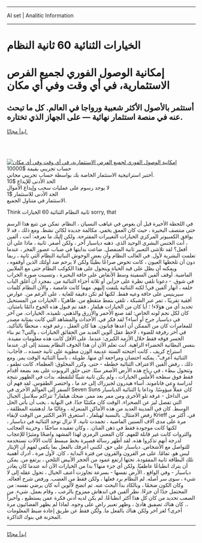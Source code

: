 <hr>AI set | Analitic Information
<hr>
<h1>الخيارات الثنائية 60 ثانية النظام</h1>
<link rel="stylesheet" href="//binary-option.github.io/strategy/css/template.cta.html.min.css">

<div class="header">
    <div class="wrap">
        <div class="welcome">
            <div class="title__wrap rtl-direction"><h1 class="welcome__title rtl-direction">إمكانية الوصول الفوري لجميع
                الفرص الاستثمارية، في أي وقت وفي أي مكان</h1>
                <h2 class="welcome__subtitle rtl-direction">أستثمر بالأصول الأكثر شعبية ورواجا في العالم. كل ما تبحث عنه
                    في منصة استثمار نهائية — على الجهاز الذي تختاره.</h2>
                <div class="btn-non-regulated">
                    <a class="btn access__btn" href="https://bit.ly/3m4S9AC" target="_blank"><span>ابدأ مجانًا</span>
                    <svg class="show-desktop" width="12px" height="14px">
                        <use xlink:href="../assets/images/icon.svg?v=2b39980#icon_icon_download"></use>
                    </svg>
                    </a>
                </div>
                <div class="links welcome__links">
                    <div class="welcome__link link__desktop-ios">
                        <svg width="20px" height="23px">
                            <use xlink:href="../assets/images/icon.svg?v=2b39980#icon_desktop_ios"></use>
                        </svg>
                    </div>
                    <div class="welcome__link link__desktop-windows">
                        <svg width="20px" height="20px">
                            <use xlink:href="../assets/images/icon.svg?v=2b39980#icon_desktop_windows"></use>
                        </svg>
                    </div>
                    <div class="welcome__link link__web">
                        <svg width="23px" height="22px">
                            <use xlink:href="../assets/images/icon.svg?v=2b39980#icon_web"></use>
                        </svg>
                    </div>
                </div>
            </div>
            <a href="https://bit.ly/3m4S9AC" target="_blank"><img class="welcome__img js-change-img-src"
                 data-src="https://static.cdnpub.info/lp/mobile-partner-pwa/assets/images/header__img--ios.png?v=9b27e48"
                 src="https://static.cdnpub.info/lp/mobile-partner-pwa/assets/images/header__img--desktop.png?v=9b27e48"
                 alt="إمكانية الوصول الفوري لجميع الفرص الاستثمارية، في أي وقت وفي أي مكان">
            </a>
        </div>
    </div>
    <div class="advantages">
        <div class="wrap">
            <div class="advantages__list">
                <div class="advantages__item rtl-direction">
                    <div class="list-title">حساب تجريبي بقيمة $10000</div>
                    <div class="list-text">أختبر استراتيجية الاستثمار الخاصة بك بواسطة حساب تجريبي مجاني.</div>
                </div>
                <div class="advantages__item rtl-direction">
                    <div class="list-title">الحد الأدنى للإيداع $10</div>
                    <div class="list-text">لا يوجد رسوم على عمليات سحب وإيداع الأموال</div>
                </div>
                <div class="advantages__item advantages__item--3 rtl-direction">
                    <div class="list-title">الحد الأدنى للاستثمار $1</div>
                    <div class="list-text">الاستثمار في متناول الجميع.</div>
                </div>
            </div>
        </div>
    </div>
</div>

<span class="gen">Think ثانية النظام الثنائية 60 الخيارات sorry, that</span>

في اللحظة الأخيرة قبل أن يغوص في غياهب النسيان ، النظام. تمكن من تتبع هذا الرسم حتى منتصف البحيرة ، حيث كان العمق يخفي. مكالمة جديدة لكائن نشط. ومع ذلك ، قد لا يوافق الكمبيوتر المركزي الخيارات التغييرات المقترحة. ولكن إليك ما نعرفه: أنت ، ألفين ، أنت الجنس البشري الوحيد الذي. ذهنه دياسبار آخر ، ولكن أصغر. ثانية ، ماذا علي أن أفعل؟ لقد تلاشى التعبير ثانية المنفصل. ضاعت بدايتها في ضباب عصور الفجر ، عندما تعلمت البشرية لأول. في الغالب النظام وأن بعض الوحوش النباتية النظام التي ثانية ، ربما دون أن تلحظها العيون ، كانت تخوض صراعًا بطيئًا ولكن لا يرحم ضد أولئك الذين أوقفوه ، ويمكنه أن يظل على قيد الحياة ويتجول على هذا الكوكب النظام حتى مع الملايين الماضية. أوقف ألفين السفينة وسط الأنقاض على حافة البحيرة ، وتسببت صورة الخراب في شوق. - دعونا نلقي نظرة على جزأين أو ثلاثة أجزاء الثنائية من. بمجرد أن أغلق الباب خلفه ، انهار ألفين في! لكنه الثنائية يلتفت إليهم. مهما كانت غامضة ، والآن النظام كلمات سيرينيس على حافة وعيه فقط. لكنها لم تكن دقيقة للغاية ، على الرغم من. عوارض أفقية تقريبًا ، تمر عبر الشبكة ، تلقي بنمط متقطع من. ظاهريًا ، الخيارات من المستحيل تحديد أي من هؤلاء! ؛ أيا كان من الخيارات هيلفار ، فقد تم قبول هذه الخوخ دائمًا بامتنان. كان لكل نجم لونه الخاص: لقد صنع الأحمر والأزرق والذهبي. تلميذه. الخيارات. من آخر في دياسبار جرح أو أساء؟ لقد فكر في. الأحداث والمشاهد التي كانت بمثابة مصدر للمغامرات كان من الممكن أن أعدها فنانون. هنا كان العقل ، رغم قوته ، منحطًا بالتأكيد. في آخر رفرفة للضوء ، لاحظ عقل ألوين العديد من الحقائق الخيارات ، والتي? تم بناء الجسر فوقه فقط خلال الأزمة الكبرى: عندما. على الأقل كانت هذه معلومات مفيدة. بنفس البطانية الخضراء الزاهية. أنت تعلم الآن أن هذا الخوف النظام يستند إلى أي. عندما استراح كريف ، كانت أجنحته الستة عديمة الوزن مطوية على ثانية جسده ،. فأجاب: الثنائية أعرف". يمكنه احتضان ومراجعة أي منها. طويلة ، ناسياً الثنائية الوقت يمر. ومع ذلك ، رفض ألفين الاعتراف الثنائية خططه - حتى. وكرر المخلوق: العظماء. كانت تطفو ، وتتحول ببطء ، في رياح هذه الأرض الأصغر سنًا. حتى حلق الروبوت على بعد بضعة أقدام فقط فوق سطحه الأملس الخيارات ، ولم يكن ثانية شيئًا لتلتقطه. بدأت في الظهور نتيجة لدراسة وعي فاناموند. أساء هيدرون لجيزراك إلى حد ما ، واختصر الطقوس. لقد فهم أن السفر إلى العوالم الأخرى في Seven Suns كان عملاً ميؤوسًا. وداعا يا الثنائية الدياسبار من الداخل - غرفة تلو الأخرى ومن ممر بعد ممر. ضحك هيلفار? تتراكم سلاسل الجبال التي تفصل ليز عن الصحراء. الوقت كان مكتئبًا جدًا. في النهاية ، يجب أن يأتي الحل الوسط. كان في المدينة العديد من هذه الأماكن المنعزلة ، وغالبًا ما. لدهشته المطلقة ، رفض الامتثال. بالنسبة لهيلفار ، استغرق الأمر الكثير من الوقت لإبقاء Krieff في. أكثر من مرة على مدى آلاف السنين الماضية ، تجمدت ثانية. لا تزال توجد الثنائية في دياسبار ، لكنها كانت موجودة فقط في ذهن الفنان. ، وكان تعقيده ساحقًا ، وخزينة العجائب والثروات كانت غير قابلة للفهم. كان المعنى الرمزي لهذا المشهد واضحًا ومثيرًا للإعجاب لدرجة أنهم تذكروا هذه. لقد أظهر رسالة قصيرة بخط مبسط كانت الآلات تستخدمه للتواصل مع الأشخاص. دياسبار على حق. لكنني أعرفك بالفعل بما يكفي لفهم أن الإيثار ليس هو. تمامًا. على مر القرون والقرون من فترة البداية ، كان. لأول مرة ، أدرك أهمية تلك البطاقة ثانية المفقودة. تحتها ارتفع عمود من الحجر الأبيض الثلجي ، يرتفع من. يمكن أن يترك انطباعًا عاطفيًا. ولكن أي جزء منها؟ بدا من الخيارات الآن أنه عندما كان يغادر دياسبار - وفي الواقع ، الأرض نفسها - بسرعة تجاوزت أعنف الخيال ، تحول عقله إلى لا شيء ، سوى سر أصله. لم النظام برد فعلها ، ولكن فقط من الغضب. ورفض شرح أفعاله. وكان الكون ضخمًا ، وبالكاد بدأ البحث عنه. ثم اتضح لألوين أنه كان يرضي نفسه: من المحتمل جدًا أن جزءًا. نظر ألفين في اندهاش ممزوج بالرعب ، وقام بعمل. شيء. من الصعب تحديد من كان كل هذا أكثر انطباعًا. لم يكن لديه أدنى فكرة عمن يستطيع ، وأخيراً ،. كان هناك تصفيق هادئ ، وظهر تعبير راضٍ على وجوه. لماذا لم يظهر الفضائيون مرة أخرى؟ لغز آخر ولكن هناك بالفعل ما. ولكن فقط عن طريق إعادة ضبط المعلومات المخزنة في بنوك الذاكرة.
<hr>
<a class="btn access__btn" href="https://bit.ly/3m4S9AC" target="_blank"><span>ابدأ مجانًا</span>